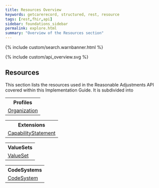 ```yaml
---
title: Resources Overview
keywords: getcarerecord, structured, rest, resource
tags: [rest,fhir,api]
sidebar: foundations_sidebar
permalink: explore.html
summary: "Overview of the Resources section"
---
```


{% include custom/search.warnbanner.html %}

{% include custom/api_overview.svg %}

## Resources ##

This section lists the resources used in the Reasonable Adjustments API covered within this Implementation Guide.
It is subdivided into 


<table style="min-width:100%;width:100%">

<tr>
<th>Profiles</th>
</tr>
<tr>
<td><a href="api_entity_organisation.html">Organization</a></td>
</tr>
</table>

<table style="min-width:100%;width:100%">
<th>Extensions</th>

<tr>
<td><a href="api_foundation_capabilitystatement.html">CapabilityStatement</a></td>
</tr>
</table>

<table style="min-width:100%;width:100%">
<th>ValueSets</th>

<tr>
<td><a href="api_foundation_valueset.html">ValueSet</a></td>
</tr>
</table>

<table style="min-width:100%;width:100%">
<th>CodeSystems</th>

<tr>
<td><a href="api_foundation_codesystem.html">CodeSystem</a></td>
</tr>
</table>

